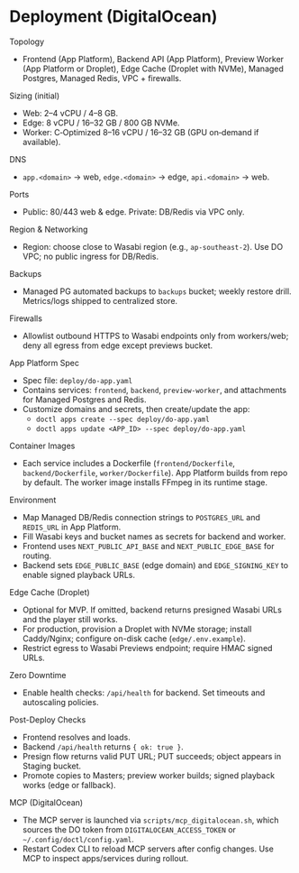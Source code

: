 # Deployment (DigitalOcean)

Topology
- Frontend (App Platform), Backend API (App Platform), Preview Worker (App Platform or Droplet), Edge Cache (Droplet with NVMe), Managed Postgres, Managed Redis, VPC + firewalls.

Sizing (initial)
- Web: 2–4 vCPU / 4–8 GB.
- Edge: 8 vCPU / 16–32 GB / 800 GB NVMe.
- Worker: C‑Optimized 8–16 vCPU / 16–32 GB (GPU on‑demand if available).

DNS
- `app.<domain>` → web, `edge.<domain>` → edge, `api.<domain>` → web.

Ports
- Public: 80/443 web & edge. Private: DB/Redis via VPC only.

Region & Networking
- Region: choose close to Wasabi region (e.g., `ap-southeast-2`). Use DO VPC; no public ingress for DB/Redis.

Backups
- Managed PG automated backups to `backups` bucket; weekly restore drill. Metrics/logs shipped to centralized store.

Firewalls
- Allowlist outbound HTTPS to Wasabi endpoints only from workers/web; deny all egress from edge except previews bucket.

App Platform Spec
- Spec file: `deploy/do-app.yaml`
- Contains services: `frontend`, `backend`, `preview-worker`, and attachments for Managed Postgres and Redis.
- Customize domains and secrets, then create/update the app:
  - `doctl apps create --spec deploy/do-app.yaml`
  - `doctl apps update <APP_ID> --spec deploy/do-app.yaml`

Container Images
- Each service includes a Dockerfile (`frontend/Dockerfile`, `backend/Dockerfile`, `worker/Dockerfile`). App Platform builds from repo by default. The worker image installs FFmpeg in its runtime stage.

Environment
- Map Managed DB/Redis connection strings to `POSTGRES_URL` and `REDIS_URL` in App Platform.
- Fill Wasabi keys and bucket names as secrets for backend and worker.
- Frontend uses `NEXT_PUBLIC_API_BASE` and `NEXT_PUBLIC_EDGE_BASE` for routing.
- Backend sets `EDGE_PUBLIC_BASE` (edge domain) and `EDGE_SIGNING_KEY` to enable signed playback URLs.

Edge Cache (Droplet)
- Optional for MVP. If omitted, backend returns presigned Wasabi URLs and the player still works.
- For production, provision a Droplet with NVMe storage; install Caddy/Nginx; configure on-disk cache (`edge/.env.example`).
- Restrict egress to Wasabi Previews endpoint; require HMAC signed URLs.

Zero Downtime
- Enable health checks: `/api/health` for backend. Set timeouts and autoscaling policies.

Post-Deploy Checks
- Frontend resolves and loads.
- Backend `/api/health` returns `{ ok: true }`.
- Presign flow returns valid PUT URL; PUT succeeds; object appears in Staging bucket.
- Promote copies to Masters; preview worker builds; signed playback works (edge or fallback).

MCP (DigitalOcean)
- The MCP server is launched via `scripts/mcp_digitalocean.sh`, which sources the DO token from `DIGITALOCEAN_ACCESS_TOKEN` or `~/.config/doctl/config.yaml`.
- Restart Codex CLI to reload MCP servers after config changes. Use MCP to inspect apps/services during rollout.
